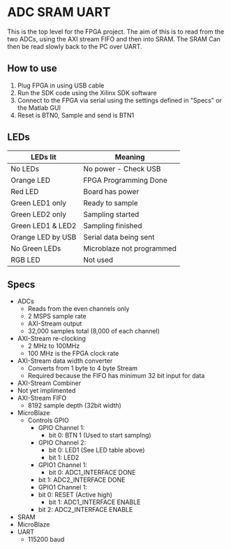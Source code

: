 

# ADC SRAM UART
This is the top level for the FPGA project. The aim of this is to read from the two ADCs, using the AXI stream FIFO and then into SRAM. The SRAM Can then be read slowly back to the PC over UART.

## How to use
1. Plug FPGA in using USB cable
2. Run the SDK code using the Xilinx SDK software
3. Connect to the FPGA via serial using the settings defined in "Specs" or the Matlab GUI
4. Reset is BTN0, Sample and send is BTN1

## LEDs
| LEDs lit | Meaning |
|--|--|
| No LEDs | No power - Check USB |
| Orange LED | FPGA Programming Done |
| Red LED | Board has power |
| Green LED1 only | Ready to sample |
| Green LED2 only | Sampling started |
| Green LED1 & LED2 | Sampling finished |
| Orange LED by USB | Serial data being sent |
| No Green LEDs | Microblaze not programmed |
|RGB LED| Not used |

## Specs
* ADCs
  * Reads from the even channels only
  * 2 MSPS sample rate
  * AXI-Stream output
  * 32,000 samples total (8,000 of each channel)
* AXI-Stream re-clocking
  * 2 MHz to 100MHz
  * 100 MHz is the FPGA clock rate
* AXI-Stream data width converter
  * Converts from 1 byte to 4 byte Stream
  * Required because the FIFO has minimum 32 bit input for data
* AXI-Stream Combiner
 * Not yet implimented
* AXI-Stream FIFO
  * 8192 sample depth (32bit width)
* MicroBlaze
  * Controls GPIO
      * GPIO Channel 1:
         * bit 0: BTN 1 (Used to start samplng)
      * GPIO Channel 2:
         * bit 0: LED1 (See LED table above)
         * bit 1: LED2
      * GPIO1 Channel 1:
         * bit 0: ADC1_INTERFACE DONE
	 * bit 1: ADC2_INTERFACE DONE
      * GPIO1 Channel 1:
	 * bit 0: RESET (Active high)
         * bit 1: ADC1_INTERFACE ENABLE
	 * bit 2: ADC2_INTERFACE ENABLE
* SRAM
* MicroBlaze
* UART
  * 115200 baud
